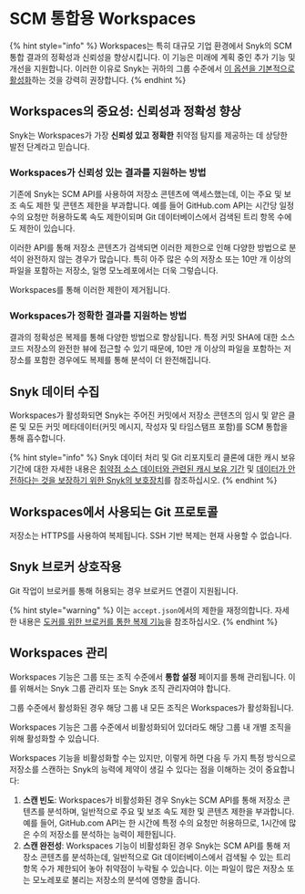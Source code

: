 # SCM 통합용 Workspaces

{% hint style="info" %}
Workspaces는 특히 대규모 기업 환경에서 Snyk의 SCM 통합 결과의 정확성과 신뢰성을 향상시킵니다. 이 기능은 미래에 계획 중인 추가 기능 및 개선을 지원합니다. 이러한 이유로 Snyk는 귀하의 그룹 수준에서 [이 옵션을 기본적으로 활성화](workspaces-for-scm-integrations.md#manage-workspaces)하는 것을 강력히 권장합니다.
{% endhint %}

## Workspaces의 중요성: 신뢰성과 정확성 향상

Snyk는 Workspaces가 가장 **신뢰성 있고** **정확한** 취약점 탐지를 제공하는 데 상당한 발전 단계라고 믿습니다.

### Workspaces가 신뢰성 있는 결과를 지원하는 방법

기존에 Snyk는 SCM API를 사용하여 저장소 콘텐츠에 액세스했는데, 이는 주요 및 보조 속도 제한 및 콘텐츠 제한을 부과합니다. 예를 들어 GitHub.com API는 시간당 일정 수의 요청만 허용하도록 속도 제한이되며 Git 데이터베이스에서 검색된 트리 항목 수에도 제한이 있습니다.

이러한 API를 통해 저장소 콘텐츠가 검색되면 이러한 제한으로 인해 다양한 방법으로 분석이 완전하지 않는 경우가 많습니다. 특히 아주 많은 수의 저장소 또는 10만 개 이상의 파일을 포함하는 저장소, 일명 모노레포에서는 더욱 그렇습니다.

Workspaces를 통해 이러한 제한이 제거됩니다.

### Workspaces가 정확한 결과를 지원하는 방법

결과의 정확성은 복제를 통해 다양한 방법으로 향상됩니다. 특정 커밋 SHA에 대한 소스 코드 저장소의 완전한 뷰에 접근할 수 있기 때문에, 10만 개 이상의 파일을 포함하는 저장소를 포함한 경우에도 복제를 통해 분석이 더 완전해집니다.

## Snyk 데이터 수집

Workspaces가 활성화되면 Snyk는 주어진 커밋에서 저장소 콘텐츠의 임시 및 얕은 클론 및 모든 커밋 메타데이터(커밋 메시지, 작성자 및 타임스탬프 포함)를 SCM 통합을 통해 흡수합니다.

{% hint style="info" %}
Snyk 데이터 처리 및 Git 리포지토리 클론에 대한 캐시 보유 기간에 대한 자세한 내용은 [취약점 소스 데이터와 관련된 캐시 보유 기간](../../../working-with-snyk/how-snyk-handles-your-data.md#cache-retention-period-related-to-vulnerability-source-data) 및 [데이터가 안전하다는 것을 보장하기 위한 Snyk의 보호장치](../../../working-with-snyk/how-snyk-handles-your-data.md#safeguards-snyk-puts-in-place-to-ensure-data-is-secure)를 참조하십시오.
{% endhint %}

## Workspaces에서 사용되는 Git 프로토콜

저장소는 HTTPS를 사용하여 복제됩니다. SSH 기반 복제는 현재 사용할 수 없습니다.

## Snyk 브로커 상호작용

Git 작업이 브로커를 통해 허용되는 경우 브로커드 연결이 지원됩니다.

{% hint style="warning" %}
이는 `accept.json`에서의 제한을 재정의합니다. 자세한 내용은 [도커를 위한 브로커를 통한 복제 기능](../../../enterprise-setup/snyk-broker/git-clone-through-broker.md)을 참조하십시오.
{% endhint %}

## Workspaces 관리

Workspaces 기능은 그룹 또는 조직 수준에서 **통합 설정** 페이지를 통해 관리됩니다. 이를 위해서는 Snyk 그룹 관리자 또는 Snyk 조직 관리자여야 합니다.

그룹 수준에서 활성화된 경우 해당 그룹 내 모든 조직은 Workspaces가 활성화됩니다.

Workspaces 기능은 그룹 수준에서 비활성화되어 있더라도 해당 그룹 내 개별 조직을 위해 활성화할 수 있습니다.

Workspaces 기능을 비활성화할 수는 있지만, 이렇게 하면 다음 두 가지 특정 방식으로 저장소를 스캔하는 Snyk의 능력에 제약이 생길 수 있다는 점을 이해하는 것이 중요합니다:

1. **스캔 빈도**: Workspaces가 비활성화된 경우 Snyk는 SCM API를 통해 저장소 콘텐츠를 분석하며, 일반적으로 주요 및 보조 속도 제한 및 콘텐츠 제한을 부과합니다. 예를 들어, GitHub.com API는 한 시간에 특정 수의 요청만 허용하므로, 1시간에 많은 수의 저장소를 분석하는 능력이 제한됩니다.
2. **스캔 완전성**: Workspaces 기능이 비활성화된 경우 Snyk는 SCM API를 통해 저장소 콘텐츠를 분석하는데, 일반적으로 Git 데이터베이스에서 검색될 수 있는 트리 항목 수가 제한되어 놓아 취약점이 누락될 수 있습니다. 이는 파일이 많은 저장소 또는 모노레포로 불리는 저장소의 분석에 영향을 줍니다.
